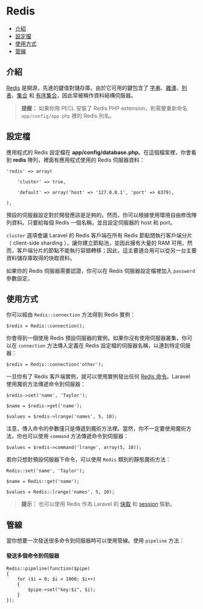 # Redis

- [介紹](#introduction)
- [設定檔](#configuration)
- [使用方式](#usage)
- [管線](#pipelining)

<a name="introduction"></a>
## 介紹

[Redis](http://redis.io) 是開源，先進的鍵值對儲存庫。由於它可用的鍵包含了 [字串](http://redis.io/topics/data-types#strings)、[雜湊](http://redis.io/topics/data-types#hashes)、[列表](http://redis.io/topics/data-types#lists)、[集合](http://redis.io/topics/data-types#sets) 和 [有序集合](http://redis.io/topics/data-types#sorted-sets)，因此常被稱作資料結構伺服器。

> **提醒：** 如果你用 PECL 安裝了 Redis PHP extension，則需要重新命名 `app/config/app.php` 裡的 Redis 別名。

<a name="configuration"></a>
## 設定檔

應用程式的 Redis 設定檔在 **app/config/database.php**。在這個檔案裡，你會看到 **redis** 陣列，裡面有應用程式使用的 Redis 伺服器資料：

	'redis' => array(

		'cluster' => true,

		'default' => array('host' => '127.0.0.1', 'port' => 6379),

	),

預設的伺服器設定對於開發應該是足夠的。然而，你可以根據使用環境自由修改陣列資料。只要給每個 Redis 一個名稱，並且設定伺服器的 host 和 port。

`cluster` 選項會讓 Laravel 的 Redis 客戶端在所有 Redis 節點間執行客戶端分片（ client-side sharding ），讓你建立節點池，並因此擁有大量的 RAM 可用。然而，客戶端分片的節點不能執行容錯轉移；因此，這主要適合用可以從另一台主要資料儲存庫取得的快取資料。

如果你的 Redis 伺服器需要認證，你可以在 Redis 伺服器設定檔裡加入 `password` 參數設定。

<a name="usage"></a>
## 使用方式

你可以經由 `Redis::connection` 方法得到 Redis 實例：

	$redis = Redis::connection();

你會得到一個使用 Redis 預設伺服器的實例。如果你沒有使用伺服器叢集，你可以在 `connection` 方法傳入定義在 Redis 設定檔的伺服器名稱，以連到特定伺服器：

	$redis = Redis::connection('other');

一旦你有了 Redis 客戶端實例，就可以使用實例發出任何 [Redis 命令](http://redis.io/commands)。Laravel 使用魔術方法傳遞命令到伺服器：

	$redis->set('name', 'Taylor');

	$name = $redis->get('name');

	$values = $redis->lrange('names', 5, 10);

注意，傳入命令的參數僅只是傳遞到魔術方法裡。當然，你不一定要使用魔術方法，你也可以使用 `command` 方法傳遞命令到伺服器：

	$values = $redis->command('lrange', array(5, 10));

若你只想對預設伺服器下命令，可以使用 `Redis` 類別的靜態魔術方法：

	Redis::set('name', 'Taylor');

	$name = Redis::get('name');

	$values = Redis::lrange('names', 5, 10);

> **提示：** 也可以使用 Redis 作為 Laravel 的 [快取](/docs/cache) 和 [session](/docs/session) 驅動。

<a name="pipelining"></a>
## 管線

當你想要一次發送很多命令到伺服器時可以使用管線。使用 `pipeline` 方法：

#### 發送多個命令到伺服器

	Redis::pipeline(function($pipe)
	{
		for ($i = 0; $i < 1000; $i++)
		{
			$pipe->set("key:$i", $i);
		}
	});